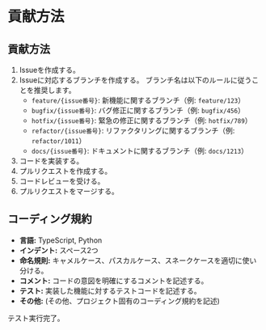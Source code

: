 # 貢献方法

## 貢献方法

1. Issueを作成する。
2. Issueに対応するブランチを作成する。
    ブランチ名は以下のルールに従うことを推奨します。
    * `feature/{issue番号}`: 新機能に関するブランチ（例: `feature/123`）
    * `bugfix/{issue番号}`: バグ修正に関するブランチ（例: `bugfix/456`）
    * `hotfix/{issue番号}`: 緊急の修正に関するブランチ（例: `hotfix/789`）
    * `refactor/{issue番号}`: リファクタリングに関するブランチ（例: `refactor/1011`）
    * `docs/{issue番号}`: ドキュメントに関するブランチ（例: `docs/1213`）
3. コードを実装する。
4. プルリクエストを作成する。
5. コードレビューを受ける。
6. プルリクエストをマージする。

## コーディング規約

*   **言語:** TypeScript, Python
*   **インデント:** スペース2つ
*   **命名規則:** キャメルケース、パスカルケース、スネークケースを適切に使い分ける。
*   **コメント:** コードの意図を明確にするコメントを記述する。
*   **テスト:** 実装した機能に対するテストコードを記述する。
*   **その他:** (その他、プロジェクト固有のコーディング規約を記述)

テスト実行完了。
